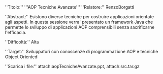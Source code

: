 ''Titolo:'' '''AOP Tecniche Avanzate'''
''Relatore:'' RenzoBorgatti

''Abstract:'' Esistono diverse tecniche per costruire applicazioni orientate agli aspetti. In questa sessione verra' presentato un framework Java	che permette lo sviluppo di applicazioni AOP  comprensibili senza sacrificarne l'efficacia.

''Difficoltà:'' Alta

''Target:'' Sviluppatori con conoscenze di programmazione AOP e tecniche Object Oriented

''Scarica i file:'' attach:aopTecnicheAvanzate.ppt, attach:src.tar.gz

